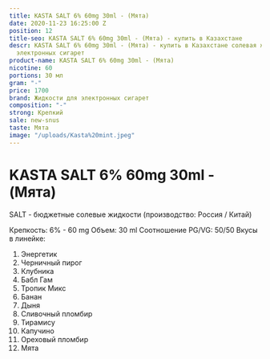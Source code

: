 ```yaml
---
title: KASTA SALT 6% 60mg 30ml - (Мята)
date: 2020-11-23 16:25:00 Z
position: 12
title-seo: KASTA SALT 6% 60mg 30ml - (Мята) - купить в Казахстане
descr: KASTA SALT 6% 60mg 30ml - (Мята) - купить в Казахстане солевая жидкость для
  электронных сигарет
product-name: KASTA SALT 6% 60mg 30ml - (Мята)
nicotine: 60
portions: 30 мл
gram: "-"
price: 1700
brand: Жидкости для электронных сигарет
composition: "-"
strong: Крепкий
sale: new-snus
taste: Мята
image: "/uploads/Kasta%20mint.jpeg"
---
```


# KASTA SALT 6% 60mg 30ml - (Мята)

SALT - бюджетные солевые жидкости (производство: Россия / Китай)

Крепкость: 6% - 60 mg Объем: 30 ml Соотношение PG/VG: 50/50 Вкусы в линейке:

1. Энергетик
2. Черничный пирог
3. Клубника
4. Бабл Гам
5. Тропик Микс
6. Банан
7. Дыня
8. Сливочный пломбир
9. Тирамису
10. Капучино
11. Ореховый пломбир
12. Мята